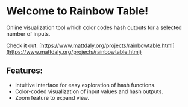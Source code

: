# Welcome to Rainbow Table!

Online visualization tool which color codes hash outputs for a selected number of inputs.

Check it out: [https://www.mattdaly.org/projects/rainbowtable.html](https://www.mattdaly.org/projects/rainbowtable.html)

## Features:

- Intuitive interface for easy exploration of hash functions.
- Color-coded visualization of input values and hash outputs.
- Zoom feature to expand view.
